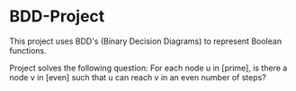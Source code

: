 # BDD-Project
This project uses BDD's (Binary Decision Diagrams) to represent Boolean functions. 

Project solves the following question:
For each node u in [prime], is there a node v in [even] such that u can reach v in an even number of steps?
